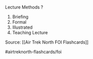 Lecture Methods
?
1. Briefing
2. Formal
3. Illustrated
4. Teaching Lecture
<!--SR:!2022-10-03,1,170-->

Source: [[Air Trek North FOI Flashcards]]

#airtreknorth-flashcards/foi